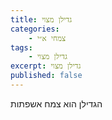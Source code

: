 ```yaml
---
title: גדילן מצוי
categories:
    - צמחי א״י
tags:
    - גדילן מצוי
excerpt: גדילן מצוי
published: false
---
```

הגדילן הוא צמח אשפתות 

